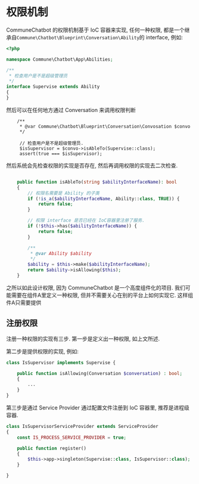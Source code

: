# 权限机制

CommuneChatbot 的权限机制基于 IoC 容器来实现, 任何一种权限, 都是一个继承自```Commune\Chatbot\Blueprint\Conversation\Ability```的 interface, 例如:

```php
<?php

namespace Commune\Chatbot\App\Abilities;

/**
 * 检查用户是不是超级管理员
 */
interface Supervise extends Ability
{
}

```


然后可以在任何地方通过 Conversation 来调用权限判断

```
    /**
     * @var Commune\Chatbot\Blueprint\Conversation\Convosation $convo
     */

     // 检查用户是不是超级管理员.
     $isSupervisor = $convo->isAbleTo(Supervise::class);
     assert(true === $isSupervisor);
```


然后系统会先检查权限的实现是否存在, 然后再调用权限的实现去二次检查.

```php

    public function isAbleTo(string $abilityInterfaceName): bool
    {
        // 权限名需要是 Ability 的子类
        if (!is_a($abilityInterfaceName, Ability::class, TRUE)) {
            return false;
        }

        // 权限 interface 是否已经在 IoC容器里注册了服务.
        if (!$this->has($abilityInterfaceName)) {
            return false;
        }

        /**
         * @var Ability $ability
         */
        $ability = $this->make($abilityInterfaceName);
        return $ability->isAllowing($this);
    }
```

之所以如此设计权限, 因为 CommuneChatbot 是一个高度组件化的项目.
我们可能需要在组件A里定义一种权限, 但并不需要关心在别的平台上如何实现它. 这样组件A只需要提供

## 注册权限

注册一种权限的实现有三步. 第一步是定义出一种权限, 如上文所述.

第二步是提供权限的实现, 例如:


```php
class IsSupervisor implements Supervise {

    public function isAllowing(Conversation $conversation) : bool;
    {
        ...
    }
}
```

第三步是通过 Service Provider 通过配置文件注册到 IoC 容器里, 推荐是进程级容器.

```php
class IsSupervisorServiceProvider extends ServiceProvider
{
    const IS_PROCESS_SERVICE_PROVIDER = true;

    public function register()
    {
        $this->app->singleton(Supervise::class, IsSupervisor::class);
    }

}
```
